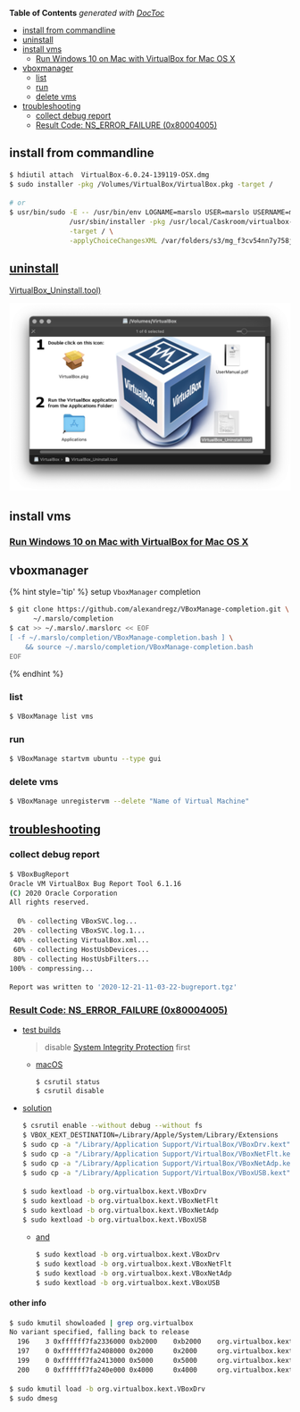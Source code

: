 <!-- START doctoc generated TOC please keep comment here to allow auto update -->
<!-- DON'T EDIT THIS SECTION, INSTEAD RE-RUN doctoc TO UPDATE -->
**Table of Contents**  *generated with [DocToc](https://github.com/thlorenz/doctoc)*

- [install from commandline](#install-from-commandline)
- [uninstall](#uninstall)
- [install vms](#install-vms)
  - [Run Windows 10 on Mac with VirtualBox for Mac OS X](#run-windows-10-on-mac-with-virtualbox-for-mac-os-x)
- [vboxmanager](#vboxmanager)
  - [list](#list)
  - [run](#run)
  - [delete vms](#delete-vms)
- [troubleshooting](#troubleshooting)
  - [collect debug report](#collect-debug-report)
  - [Result Code: NS_ERROR_FAILURE (0x80004005)](#result-code-ns_error_failure-0x80004005)

<!-- END doctoc generated TOC please keep comment here to allow auto update -->

## install from commandline
```bash
$ hdiutil attach  VirtualBox-6.0.24-139119-OSX.dmg
$ sudo installer -pkg /Volumes/VirtualBox/VirtualBox.pkg -target /

# or
$ usr/bin/sudo -E -- /usr/bin/env LOGNAME=marslo USER=marslo USERNAME=marslo \
               /usr/sbin/installer -pkg /usr/local/Caskroom/virtualbox-beta/6.1.0_BETA2,134221/VirtualBox.pkg \
               -target / \
               -applyChoiceChangesXML /var/folders/s3/mg_f3cv54nn7y758j_t46zt40000gn/T/choices20201221-6005-wroatz.xml
```

## [uninstall](https://osxdaily.com/2019/01/25/uninstall-virtualbox-mac-completely/)
[VirtualBox_Uninstall.tool)](./VirtualBox_Uninstall.tool)

![uninstall](../screenshot/vbox-uninstall.png)

## install vms
### [Run Windows 10 on Mac with VirtualBox for Mac OS X](https://osxdaily.com/2015/03/25/install-run-windows-10-mac-virtualbox-os-x/)

## vboxmanager

{% hint style='tip' %}
setup `VboxManager` completion
```bash
$ git clone https://github.com/alexandregz/VBoxManage-completion.git \
      ~/.marslo/completion
$ cat >> ~/.marslo/.marslorc << EOF
[ -f ~/.marslo/completion/VBoxManage-completion.bash ] \
    && source ~/.marslo/completion/VBoxManage-completion.bash
EOF
```
{% endhint %}

### list
```bash
$ VBoxManage list vms
```

### run
```bash
$ VBoxManage startvm ubuntu --type gui
```

### delete vms
```bash
$ VBoxManage unregistervm --delete "Name of Virtual Machine"
```

## [troubleshooting](https://www.virtualbox.org/manual/ch12.html)
### collect debug report
```bash
$ VBoxBugReport
Oracle VM VirtualBox Bug Report Tool 6.1.16
(C) 2020 Oracle Corporation
All rights reserved.

  0% - collecting VBoxSVC.log...
 20% - collecting VBoxSVC.log.1...
 40% - collecting VirtualBox.xml...
 60% - collecting HostUsbDevices...
 80% - collecting HostUsbFilters...
100% - compressing...

Report was written to '2020-12-21-11-03-22-bugreport.tgz'
```

### [Result Code: NS_ERROR_FAILURE (0x80004005)](https://forums.virtualbox.org/viewtopic.php?f=39&t=98763&start=120)
- [test builds](https://www.virtualbox.org/wiki/Testbuilds)
  > disable [System Integrity Protection](https://developer.apple.com/library/archive/documentation/Security/Conceptual/System_Integrity_Protection_Guide/ConfiguringSystemIntegrityProtection/ConfiguringSystemIntegrityProtection.html) first

  - [macOS](https://www.virtualbox.org/download/testcase/VirtualBox-6.1.17-141968-OSX.dmg)
    ```bash
    $ csrutil status
    $ csrutil disable
    ```

- [solution](https://www.virtualbox.org/ticket/19795#comment:69)
  ```bash
  $ csrutil enable --without debug --without fs
  $ VBOX_KEXT_DESTINATION=/Library/Apple/System/Library/Extensions
  $ sudo cp -a "/Library/Application Support/VirtualBox/VBoxDrv.kext" "$VBOX_KEXT_DESTINATION"/VBoxDrv.kext
  $ sudo cp -a "/Library/Application Support/VirtualBox/VBoxNetFlt.kext" "$VBOX_KEXT_DESTINATION"/VBoxNetFlt.kext
  $ sudo cp -a "/Library/Application Support/VirtualBox/VBoxNetAdp.kext" "$VBOX_KEXT_DESTINATION"/VBoxNetAdp.kext
  $ sudo cp -a "/Library/Application Support/VirtualBox/VBoxUSB.kext" "$VBOX_KEXT_DESTINATION"/VBoxUSB.kext

  $ sudo kextload -b org.virtualbox.kext.VBoxDrv
  $ sudo kextload -b org.virtualbox.kext.VBoxNetFlt
  $ sudo kextload -b org.virtualbox.kext.VBoxNetAdp
  $ sudo kextload -b org.virtualbox.kext.VBoxUSB
  ```

  - [and](https://www.virtualbox.org/ticket/19795#comment:62)
    ```bash
    $ sudo kextload -b org.virtualbox.kext.VBoxDrv
    $ sudo kextload -b org.virtualbox.kext.VBoxNetFlt
    $ sudo kextload -b org.virtualbox.kext.VBoxNetAdp
    $ sudo kextload -b org.virtualbox.kext.VBoxUSB
    ```

#### other info
```bash
$ sudo kmutil showloaded | grep org.virtualbox
No variant specified, falling back to release
  196    3 0xffffff7fa2336000 0xb2000    0xb2000    org.virtualbox.kext.VBoxDrv (6.1.16) DAF044F0-5043-3B8E-8758-5A462567BDAA <8 6 5 3 1>
  197    0 0xffffff7fa2408000 0x2000     0x2000     org.virtualbox.kext.VBoxNetAdp (6.1.16) 76200407-D2F0-3D84-BCCF-7EEA18F16654 <196 6 5 1>
  199    0 0xffffff7fa2413000 0x5000     0x5000     org.virtualbox.kext.VBoxUSB (6.1.16) CA33FA52-5933-3F0E-9B40-8B1ECF4D6A36 <198 196 64 8 6 5 3 1>
  200    0 0xffffff7fa240e000 0x4000     0x4000     org.virtualbox.kext.VBoxNetFlt (6.1.16) C93EAF6A-676F-3370-BAE2-BDFD2BF16582 <196 8 6 5 3 1>

$ sudo kmutil load -b org.virtualbox.kext.VBoxDrv
$ sudo dmesg
```
